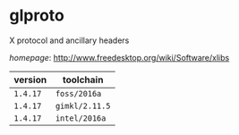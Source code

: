 # glproto

X protocol and ancillary headers

*homepage*: <http://www.freedesktop.org/wiki/Software/xlibs>

version | toolchain
--------|----------
``1.4.17`` | ``foss/2016a``
``1.4.17`` | ``gimkl/2.11.5``
``1.4.17`` | ``intel/2016a``
